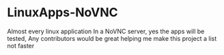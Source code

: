 # LinuxApps-NoVNC
Almost every linux application In a NoVNC server, yes the apps will be tested, Any contributors would be great helping me make this project a list not faster

